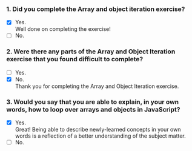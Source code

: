 ### 1. Did you complete the Array and object iteration exercise?

- [x] Yes. <br>
      Well done on completing the exercise!
- [ ] No.

### 2. Were there any parts of the Array and Object Iteration exercise that you found difficult to complete?

- [ ] Yes.
- [x] No. <br>
      Thank you for completing the Array and Object Iteration exercise.

### 3. Would you say that you are able to explain, in your own words, how to loop over arrays and objects in JavaScript?

- [x] Yes. <br>
      Great! Being able to describe newly-learned concepts in your own words is a reflection of a better understanding of the subject matter.
- [ ] No.
